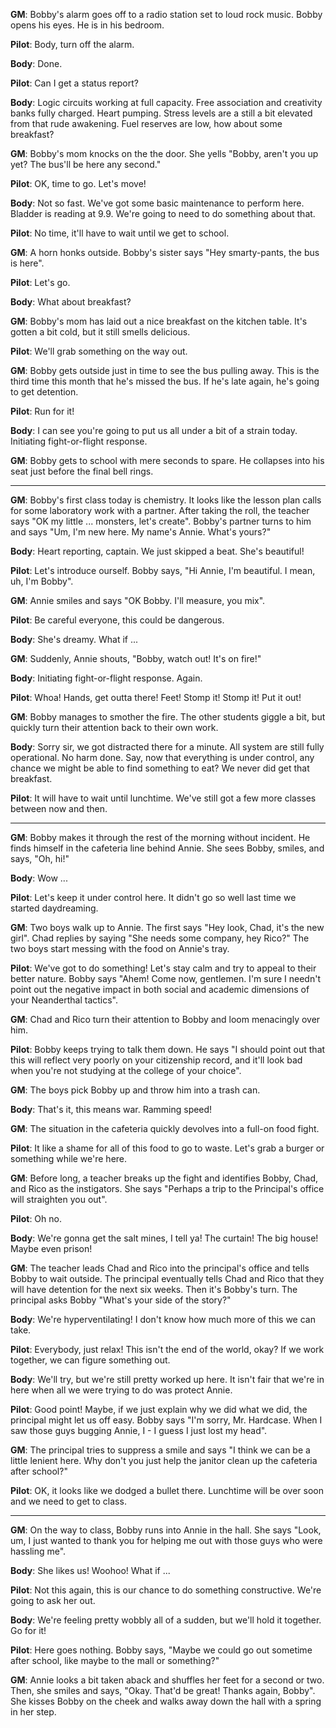 __GM__: Bobby's alarm goes off to a radio station set to loud rock music. Bobby opens his eyes. He is in his bedroom.

__Pilot__: Body, turn off the alarm.

__Body__: Done.

__Pilot__: Can I get a status report?

__Body__: Logic circuits working at full capacity. Free association and creativity banks fully charged. Heart pumping.  Stress levels are a still a bit elevated from that rude awakening. Fuel reserves are low, how about some breakfast?

__GM__: Bobby's mom knocks on the the door. She yells "Bobby, aren't you up yet? The bus'll be here any second."

__Pilot__: OK, time to go. Let's move!

__Body__: Not so fast. We've got some basic maintenance to perform here. Bladder is reading at 9.9. We're going to need to do something about that.

__Pilot__: No time, it'll have to wait until we get to school.

__GM__: A horn honks outside. Bobby's sister says "Hey smarty-pants, the bus is here".

__Pilot__: Let's go.

__Body__: What about breakfast?

__GM__: Bobby's mom has laid out a nice breakfast on the kitchen table.  It's gotten a bit cold, but it still smells delicious.

__Pilot__: We'll grab something on the way out.  

__GM__: Bobby gets outside just in time to see the bus pulling away. This is the third time this month that he's missed the bus. If he's late again, he's going to get detention.

__Pilot__: Run for it!

__Body__: I can see you're going to put us all under a bit of a strain today. Initiating fight-or-flight response.

__GM__: Bobby gets to school with mere seconds to spare.  He collapses into his seat just before the final bell rings.

---

__GM__: Bobby's  first class today is chemistry. It looks like the lesson plan calls for some laboratory work with a partner. After taking the roll, the teacher says "OK my little ... monsters, let's create".  Bobby's partner turns to him and says "Um, I'm new here. My name's Annie. What's yours?"

__Body__: Heart reporting, captain. We just skipped a beat. She's beautiful!

__Pilot__: Let's introduce ourself. Bobby says, "Hi Annie, I'm beautiful. I mean, uh, I'm Bobby".

__GM__: Annie smiles and says "OK Bobby. I'll measure, you mix".

__Pilot__: Be careful everyone, this could be dangerous.

__Body__: She's dreamy. What if ...

__GM__: Suddenly, Annie shouts, "Bobby, watch out! It's on fire!"

__Body__: Initiating fight-or-flight response. Again.

__Pilot__: Whoa! Hands, get outta there! Feet! Stomp it! Stomp it! Put it out!

__GM__: Bobby manages to smother the fire. The other students giggle a bit, but quickly turn their attention back to their own work.

__Body__: Sorry sir, we got distracted there for a minute.  All system are still fully operational. No harm done. Say, now that everything is under control, any chance we might be able to find something to eat?  We never did get that breakfast.

__Pilot__: It will have to wait until lunchtime. We've still got a few more classes between now and then.

---

__GM__: Bobby makes it through the rest of the morning without incident. He finds himself in the cafeteria line behind Annie. She sees Bobby, smiles, and says, "Oh, hi!"

__Body__: Wow ...

__Pilot__: Let's keep it under control here. It didn't go so well last time we started daydreaming.

__GM__: Two boys walk up to Annie. The first says "Hey look, Chad, it's the new girl". Chad replies by saying "She needs some company, hey Rico?" The two boys start messing with the food on Annie's tray.

__Pilot__: We've got to do something! Let's stay calm and try to appeal to their better nature. Bobby says "Ahem! Come now, gentlemen. I'm sure I needn't point out the negative impact in both social and academic dimensions of your Neanderthal tactics".

__GM__: Chad and Rico turn their attention to Bobby and loom menacingly over him.

__Pilot__: Bobby keeps trying to talk them down. He says "I should point out that this will reflect very poorly on your citizenship record, and it'll look bad when you're not studying at the college of your choice".

__GM__: The boys pick Bobby up and throw him into a trash can.

__Body__: That's it, this means war. Ramming speed!

__GM__: The situation in the cafeteria quickly devolves into a full-on food fight.

__Pilot__: It like a shame for all of this food to go to waste. Let's grab a burger or something while we're here.

__GM__: Before long, a teacher breaks up the fight and identifies Bobby, Chad, and Rico as the instigators. She says "Perhaps a trip to the Principal's office will straighten you out".

__Pilot__: Oh no.

__Body__: We're gonna get the salt mines, I tell ya! The curtain! The big house! Maybe even prison!

__GM__: The teacher leads Chad and Rico into the principal's office and tells Bobby to wait outside.  The principal eventually tells Chad and Rico that they will have detention for the next six weeks. Then it's Bobby's turn. The principal asks Bobby "What's your side of the story?"

__Body__: We're hyperventilating! I don't know how much more of this we can take.  

__Pilot__: Everybody, just relax! This isn't the end of the world, okay? If we work together, we can figure something out.

__Body__: We'll try, but we're still pretty worked up here. It isn't fair that we're in here when all we were trying to do was protect Annie.

__Pilot__: Good point!  Maybe, if we just explain why we did what we did, the principal might let us off easy.  Bobby says "I'm sorry, Mr. Hardcase. When I saw those guys bugging Annie, I - I guess I just lost my head".

__GM__: The principal tries to suppress a smile and says "I think we can be a little lenient here. Why don't you just help the janitor clean up the cafeteria after school?"

__Pilot__: OK, it looks like we dodged a bullet there.  Lunchtime will be over soon and we need to get to class.

---

__GM__: On the way to class, Bobby runs into Annie in the hall.  She says "Look, um, I just wanted to thank you for helping me out with those guys who were hassling me".

__Body__: She likes us!  Woohoo! What if ...

__Pilot__: Not this again, this is our chance to do something constructive. We're going to ask her out.

__Body__: We're feeling pretty wobbly all of a sudden, but we'll hold it together.  Go for it!

__Pilot__: Here goes nothing. Bobby says, "Maybe we could go out sometime after school, like maybe to the mall or something?"

__GM__: Annie looks a bit taken aback and shuffles her feet for a second or two. Then, she smiles and says, "Okay. That'd be great! Thanks again, Bobby". She kisses Bobby on the cheek and walks away down the hall with a spring in her step.  
